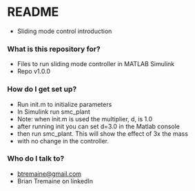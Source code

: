 # README #

* Sliding mode control introduction

### What is this repository for? ###

* Files to run sliding mode controller in MATLAB Simulink
* Repo v1.0.0

### How do I get set up? ###

* Run init.m to initialize parameters
* In Simulink run smc_plant
* Note: when init.m is used the multiplier, d, is 1.0
* after running init you can set d=3.0 in the Matlab console
* then run smc_plant. This will show the effect of 3x the mass
* with no change in the controller.

### Who do I talk to? ###

* btremaine@gmail.com
* Brian Tremaine on linkedIn